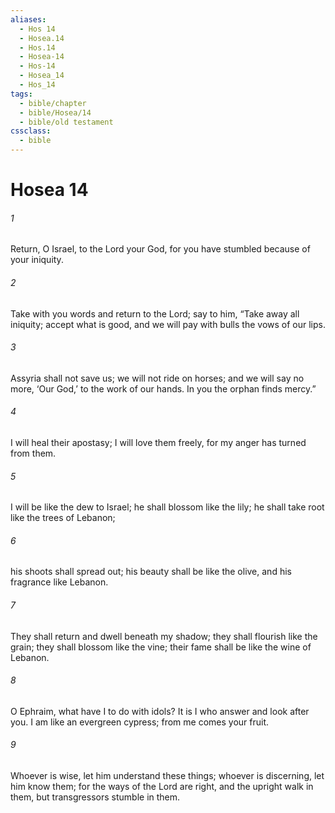 ```yaml
---
aliases:
  - Hos 14
  - Hosea.14
  - Hos.14
  - Hosea-14
  - Hos-14
  - Hosea_14
  - Hos_14
tags:
  - bible/chapter
  - bible/Hosea/14
  - bible/old testament
cssclass:
  - bible
---
```


# Hosea 14

###### 1
Return, O Israel, to the Lord your God, for you have stumbled because of your iniquity.
###### 2
Take with you words and return to the Lord; say to him, “Take away all iniquity; accept what is good, and we will pay with bulls the vows of our lips.
###### 3
Assyria shall not save us; we will not ride on horses; and we will say no more, ‘Our God,’ to the work of our hands. In you the orphan finds mercy.”
###### 4
I will heal their apostasy; I will love them freely, for my anger has turned from them.
###### 5
I will be like the dew to Israel; he shall blossom like the lily; he shall take root like the trees of Lebanon;
###### 6
his shoots shall spread out; his beauty shall be like the olive, and his fragrance like Lebanon.
###### 7
They shall return and dwell beneath my shadow; they shall flourish like the grain; they shall blossom like the vine; their fame shall be like the wine of Lebanon.
###### 8
O Ephraim, what have I to do with idols? It is I who answer and look after you. I am like an evergreen cypress; from me comes your fruit.
###### 9
Whoever is wise, let him understand these things; whoever is discerning, let him know them; for the ways of the Lord are right, and the upright walk in them, but transgressors stumble in them.


